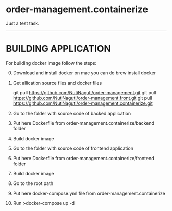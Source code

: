 # order-management.containerize
Just a test task.
***

# BUILDING APPLICATION
For building docker image follow the steps:

0. Download and install docker 
on mac you can do
  brew install docker

1. Get allication source files and docker files
  
    git pull https://github.com/NutiNaguti/order-management.git
    git pull https://github.com/NutiNaguti/order-management.front.git
    git pull https://github.com/NutiNaguti/order-management.containerize.git

2. Go to the folder with source code of backed application
3. Put here Dockerfile from order-management.containerize/backend folder
4. Build docker image

5. Go to the folder with source code of frontend application
6. Put here Dockerfile from order-management.containerize/frontend folder
7. Build docker image

8. Go to the root path
9. Put here docker-compose.yml file from order-management.containerize
10. Run >docker-compose up -d

